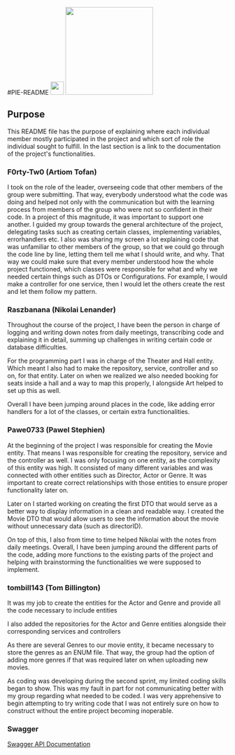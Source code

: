 #PIE-README <img src="https://raw.githubusercontent.com/MartinHeinz/MartinHeinz/master/wave.gif" width="30px">
<img src="https://i.imgur.com/rTZkf4K.gif" width="200px">

## Purpose
This README file has the purpose of explaining where each individual member mostly participated
in the project and which sort of role the individual sought to fulfill. In the last section is
a link to the documentation of the project's functionalities. 

### F0rty-Tw0 (Artiom Tofan)

I took on the role of the leader, overseeing code that other members of the group were submitting. That way, everybody 
understood what the code was doing and helped not only with the communication but with the learning process from 
members of the group who were not so confident in their code.  In a project of this magnitude, it was important to 
support one another. I guided my group towards the general architecture of the project, delegating tasks such as 
creating certain classes, implementing variables, errorhandlers etc. I also was sharing my screen a lot explaining code
that was unfamiliar to other members of the group, so that we could go through the code line by line, letting them 
tell me what I should write, and why. That way we could make sure that every member understood how the whole project
functioned, which classes were responsible for what and why we needed certain things such as DTOs or Configurations.
For example, I would make a controller for one service, then I would let the others create the rest and let them follow
my pattern. 



### Raszbanana (Nikolai Lenander)
Throughout the course of the project, I have been the person in charge of logging and writing down notes from daily
meetings, transcribing code and explaining it in detail, summing up challenges in writing certain code or database 
difficulties. 

For the programming part I was in charge of the Theater and Hall entity. Which meant I also had to make the repository,
service, controller and so on, for that entity. Later on when we realized we also needed booking for seats inside a hall
and a way to map this properly, I alongside Art helped to set up this as well. 

Overall I have been jumping around places in the code, like adding error handlers for a lot of the classes, or certain
extra functionalities. 


### Pawe0733 (Pawel Stephien)
At the beginning of the project I was responsible for creating the Movie entity. That means I was responsible for 
creating the repository, service and the controller as well. I was only focusing on one entity, as the complexity 
of this entity was high. It consisted of many different variables and was connected with other entities such as 
Director, Actor or Genre. It was important to create correct relationships with those entities to ensure proper 
functionality later on.

Later on I started working on creating the first DTO that would serve as a better way to display information in a clean
and readable way. I created the Movie DTO that would allow users to see the information about the movie without 
unnecessary data (such as directorID).

On top of this, I also from time to time helped Nikolai with the notes from daily meetings. Overall, I have been 
jumping around the different parts of the code, adding more functions to the existing parts of the project and 
helping with brainstorming the functionalities we were supposed to implement.
 

### tombill143 (Tom Billington)
It was my job to create the entities for the Actor and Genre and provide all the code necessary to include entities

I also added the repositories for the Actor and Genre entities alongside their corresponding services and controllers

As there are several Genres to our movie entity, it became necessary to store the genres as an ENUM file. That way, the 
group had the option of adding more genres if that was required later on when uploading new movies.

As coding was developing during the second sprint, my limited coding skills began to show. This was my fault in part 
for not communicating better with my group regarding what needed to be coded. I was very apprehensive to begin 
attempting to try writing code that I was not entirely sure on how to construct without the entire project becoming 
inoperable.



### Swagger

[Swagger API Documentation](https://cine-mama.herokuapp.com/swagger-ui/index.html#/)   
